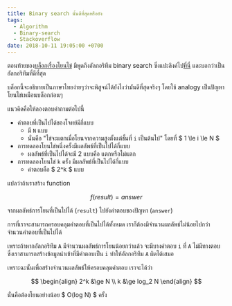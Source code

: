 ```yaml
---
title: Binary search นั้นดีที่สุดหรือยัง
tags:
  - Algorithm
  - Binary-search
  - Stackoverflow
date: 2018-10-11 19:05:00 +0700
---
```


ตอนท้ายของ[บล็อกเรื่องโยนไข่][throw-more-eggs] มีพูดถึงอัลกอริทึม binary search ซึ่งแปะลิงค์ไป[ที่นี่][stackoverflow] และบอกว่าเป็นอัลกอริทึมที่ดีที่สุด

บล็อกนี้จะอธิบายเป็นภาษาไทยง่ายๆว่าจะพิสูจน์ได้ยังไงว่ามันดีที่สุดจริงๆ โดยใช้ analogy เป็นปัญหาโยนไข่เหมือนบล็อกก่อนๆ

แนวคิดคือให้ลองตอบคำถามต่อไปนี้

- คำตอบที่เป็นไปได้ของโจทย์มีกี่แบบ
  - มี `N` แบบ 
  - นั่นคือ "ไข่จะแตกเมื่อโยนจากความสูงตั้งแต่ชั้นที่ `i` เป็นต้นไป" โดยที่ $ 1 \le i \le N $
- การทดลองโยนไข่หนึ่งครั้งมีผลลัพธ์ที่เป็นไปได้กี่แบบ
  - ผลลัพธ์ที่เป็นไปได้จะมี 2 แบบคือ แตกหรือไม่แตก
- การทดลองโยนไข่ `k` ครั้ง มีผลลัพธ์ที่เป็นไปได้กี่แบบ
  - คำตอบคือ $ 2^k $ แบบ

แปลว่าถ้าเราสร้าง function 

$$ f(result) = answer $$ 

จากผลลัพธ์การโยนที่เป็นไปได้ (`result`) ไปยังคำตอบของปัญหา (`answer`)

การที่เราจะสามารถครอบคลุมคำตอบที่เป็นไปได้ทั้งหมด เราก็ต้องมีจำนวนผลลัพธ์ไม่น้อยไปกว่าจำนวนคำตอบที่เป็นไปได้

เพราะถ้าหากอัลกอริทึม `A` มีจำนวนผลลัพธ์การโยนน้อยกว่าแล้ว จะมีบางคำตอบ `i` ที่ `A` ไม่มีทางตอบ ซึ่งเราสามารถสร้างข้อมูลนำเข้าที่มีคำตอบเป็น `i` ทำให้อัลกอริทึม `A` ผิดได้เสมอ

เพราะฉะนั้นเพื่อสร้างจำนวนผลลัพธ์ให้ครอบคลุมคำตอบ เราจะได้ว่า

$$
\begin{align}
    2^k   &\ge  N   \\
    k     &\ge  log_2 N
\end{align} 
$$

นั่นคือต้องโยนอย่างน้อย $ O(log N) $ ครั้ง

[stackoverflow]: //stackoverflow.com/questions/7578709/is-binary-search-optimal-in-worst-case
[throw-more-eggs]: /2018/09/29/throw-more-eggs.html